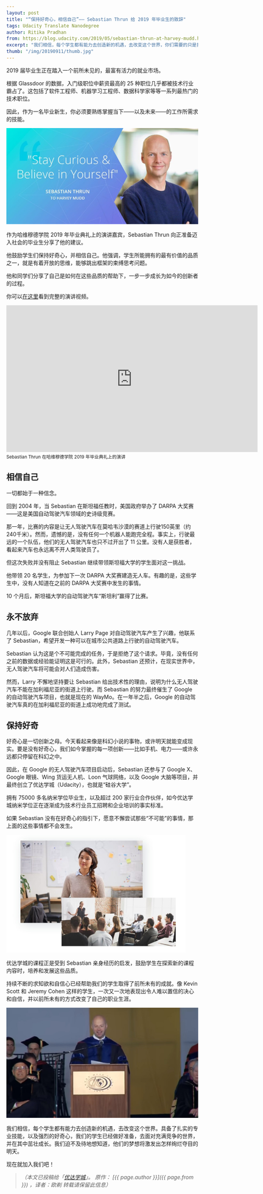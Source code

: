 ```yaml
---
layout: post
title: "“保持好奇心，相信自己”—— Sebastian Thrun 给 2019 年毕业生的致辞"
tags: Udacity Translate Nanodegree
author: Ritika Pradhan 
from: https://blog.udacity.com/2019/05/sebastian-thrun-at-harvey-mudd.html
excerpt: "我们相信，每个学生都有能力去创造新的机遇，去改变这个世界，你们需要的只是扎实的专业技能，以及强烈的好奇心。"
thumb: "/img/20190911/thumb.jpg"
---
```


2019 届毕业生正在踏入一个前所未见的，最富有活力的就业市场。

根据 Glassdoor 的数据，入门级职位中薪资最高的 25 种职位几乎都被技术行业霸占了。这包括了软件工程师、机器学习工程师、数据科学家等等一系列最热门的技术职位。

因此，作为一名毕业新生，你必须要熟练掌握当下——以及未来——的工作所需求的技能。

<img src="/img/20190911/001.jpg">

作为哈维穆德学院 2019 年毕业典礼上的演讲嘉宾，Sebastian Thrun 向正准备迈入社会的毕业生分享了他的建议。

他鼓励学生们保持好奇心，并相信自己。他强调，学生所能拥有的最有价值的品质之一，就是有着开放的思维，能够跳出框架的束缚思考问题。

他和同学们分享了自己是如何在这些品质的帮助下，一步一步成长为如今的创新者的过程。

你可以[在这里](https://www.youtube.com/watch?v=Q84elexyyKU)看到完整的演讲视频。

<p>
    <div class="video-container">
        <iframe width="660" height="385" src="https://www.youtube.com/embed/Q84elexyyKU" frameborder="0" allow="accelerometer; autoplay; encrypted-media; gyroscope; picture-in-picture" allowfullscreen></iframe>
    </div>
    <small> Sebastian Thrun 在哈维穆德学院 2019 年毕业典礼上的演讲 </small>
</p>

## 相信自己

一切都始于一种信念。

回到 2004 年，当 Sebastian 在斯坦福任教时，美国政府举办了 DARPA 大奖赛——这是美国自动驾驶汽车领域的史诗级竞赛。

那一年，比赛的内容是让无人驾驶汽车在莫哈韦沙漠的赛道上行驶150英里（约240千米）。然而，遗憾的是，没有任何一个机器人能跑完全程。事实上，行驶最远的一个队伍，他们的无人驾驶汽车也只不过开出了 11 公里。没有人是获胜者，看起来汽车也永远离不开人类驾驶员了。

但这次失败并没有阻止 Sebastian 继续带领斯坦福大学的学生面对这一挑战。

他带领 20 名学生，为参加下一次 DARPA 大奖赛建造无人车。有趣的是，这些学生中，没有人知道在之前的 DARPA 大奖赛中发生的事情。

10 个月后，斯坦福大学的自动驾驶汽车“斯坦利”赢得了比赛。

## 永不放弃

几年以后，Google 联合创始人 Larry Page 对自动驾驶汽车产生了兴趣，他联系了 Sebastian，希望开发一种可以在城市公共道路上行驶的自动驾驶汽车。

Sebastian 认为这是个不可能完成的任务，于是拒绝了这个请求。毕竟，没有任何之前的数据或经验能证明这是可行的。此外，Sebastian 还预计，在现实世界中，无人驾驶汽车将可能会对人们造成伤害。

然而，Larry 不懈地坚持要让 Sebastian 给出技术性的理由，说明为什么无人驾驶汽车不能在加利福尼亚的街道上行驶。而 Sebastian 的努力最终催生了 Google 的自动驾驶汽车项目，也就是现在的 WayMo。在一年半之后，Google 的自动驾驶汽车真的在加利福尼亚的街道上成功地完成了测试。

## 保持好奇

好奇心是一切创新之母。今天看起来像是科幻小说的事物，或许明天就能变成现实。要是没有好奇心，我们如今掌握的每一项创新——比如手机、电力——或许永远都只停留在科幻之中。

因此，在 Google 的无人驾驶汽车项目启动后，Sebastian 还参与了 Google X、Google 眼镜、Wing 货运无人机、Loon 气球网络，以及 Google 大脑等项目，并最终创立了优达学城（Udacity），也就是“硅谷大学”。

拥有 75000 多名纳米学位毕业生，以及超过 200 家行业合作伙伴，如今优达学城纳米学位正在逐渐成为技术行业员工招聘和企业培训的事实标准。

如果 Sebastian 没有在好奇心的指引下，愿意不懈尝试那些“不可能”的事情，那上面的这些事情都不会发生。

<img src="/img/20190911/002.jpg">

优达学城的课程正是受到 Sebastian 亲身经历的启发，鼓励学生在探索新的课程内容时，培养和发展这些品质。

持续不断的求知欲和自信心已经帮助我们的学生取得了前所未有的成就。像 Kevin Scott 和 Jeremy Cohen 这样的学生，一次又一次地表现出令人难以置信的决心和自信，并以前所未有的方式改变了自己的职业生涯。

<img src="/img/20190911/003.jpg">

我们相信，每个学生都有能力去创造新的机遇，去改变这个世界。具备了扎实的专业技能，以及强烈的好奇心，我们的学生已经做好准备，去面对充满竞争的世界，并在其中茁壮成长。我们迫不及待地想知道，他们的梦想将激发出怎样绚烂夺目的明天。

现在就加入我们吧！

> _（本文已投稿给「[优达学城](https://cn.udacity.com)」。 原作： [{{ page.author }}]({{ page.from }}) ，译者：欧剃 转载请保留此信息）_